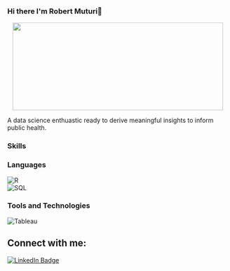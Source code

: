 ### Hi there I'm Robert Muturi👋

<div align = 'center'>
  <img src="https://media.giphy.com/media/QpVUMRUJGokfqXyfa1/giphy.gif" width="480" height="200" />
</div> 


A data science enthuastic ready to derive meaningful insights to inform public health.

### Skills

### Languages
![R](https://img.shields.io/badge/R-276DC3?style=for-the-badge&logo=r&logoColor=white)  
![SQL](https://img.shields.io/badge/SQL-FF5733?style=for-the-badge&logo=sql&logoColor=white)

### Tools and Technologies
![Tableau](https://img.shields.io/badge/Tableau-E97627?style=for-the-badge&logo=tableau&logoColor=white)



## Connect with me:
<div id="badges">
  <a href=https://www.linkedin.com/in/ethel-ogallo-8bb08893/)>
    <img src="https://img.shields.io/badge/LinkedIn-blue?style=for-the-badge&logo=linkedin&logoColor=white" alt="LinkedIn Badge"/>

